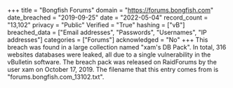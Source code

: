 +++
title = "Bongfish Forums"
domain = "https://forums.bongfish.com"
date_breached = "2019-09-25"
date = "2022-05-04"
record_count = "13,102"
privacy = "Public"
Verified = "True"
hashing = ["vB"]
breached_data = ["Email addresses", "Passwords", "Usernames", "IP addresses"]
categories = ["Forums"]
acknowledged = "No"
+++
This breach was found in a large collection named "xam's DB Pack". In total, 316 websites databases were leaked, all due to a single vulnerability in the vBulletin software. The breach pack was released on RaidForums by the user xam on October 17, 2019. The filename that this entry comes from is "forums.bongfish.com_13102.txt".
